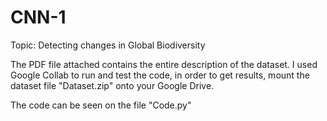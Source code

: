 # CNN-1
Topic: Detecting changes in Global Biodiversity

The PDF file attached contains the entire description of the dataset. I used Google Collab to run and test the code, in order to get results, mount the dataset file "Dataset.zip" onto your Google Drive.

The code can be seen on the file "Code.py"
